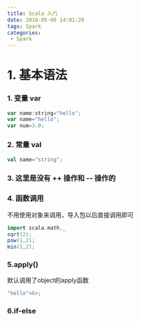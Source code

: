 ```yaml
---
title: Scala 入门
date: 2018-05-08 14:01:28
tags: Spark
categories:
 - Spark
---
```


# 1. 基本语法

### 1. 变量 var

```scala
var name:string="hello";
var name="hello";
var num=3.0;
```

### 2. 常量 val

```scala
val name="string";
```

### 3. 这里是没有 ++ 操作和 -- 操作的

### 4. 函数调用

不用使用对象来调用，导入包以后直接调用即可

```scala
import scala.math._
sqrt(2);
pow(1,2);
min(1,2);
```

### 5.apply()

默认调用了object的apply函数

```scala
"hello"<6>;
```

### 6.if-else

